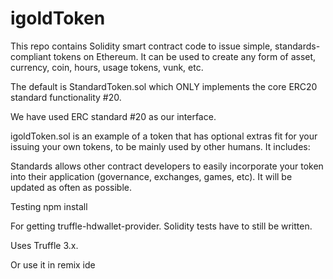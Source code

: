 # igoldToken
This repo contains Solidity smart contract code to issue simple, standards-compliant tokens on Ethereum. It can be used to create any form of asset, currency, coin, hours, usage tokens, vunk, etc.

The default is StandardToken.sol which ONLY implements the core ERC20 standard functionality #20.

We have used ERC standard #20 as our interface.

igoldToken.sol is an example of a token that has optional extras fit for your issuing your own tokens, to be mainly used by other humans. It includes:

Standards allows other contract developers to easily incorporate your token into their application (governance, exchanges, games, etc). It will be updated as often as possible.

Testing
npm install

For getting truffle-hdwallet-provider. Solidity tests have to still be written.

Uses Truffle 3.x.

Or use it in remix ide
